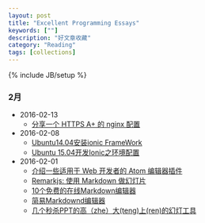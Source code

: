 ```yaml
---
layout: post
title: "Excellent Programming Essays"
keywords: [""]
description: "好文章收藏"
category: "Reading"
tags: [collections]
---
```


{% include JB/setup %}

### 2月
* 2016-02-13
    * [分享一个 HTTPS A+ 的 nginx 配置](https://www.textarea.com/zhicheng/fenxiang-yige-https-a-di-nginx-peizhi-320/)
* 2016-02-08
    * [Ubuntu14.04安装ionic FrameWork](http://iove86.sinaapp.com/ionic/ubuntu14-04-install-ionic-framework.html)
    * [Ubuntu 15.04开发Ionic之环境配置](https://segmentfault.com/a/1190000003809277)
* 2016-02-01
    * [介绍一些适用于 Web 开发者的 Atom 编辑器插件](https://linux.cn/article-6871-1.html)
    * [Remarkjs: 使用 Markdown 做幻灯片](http://www.webrube.com/markdown-remarkjs-web_rube/3585)
    * [10个免费的在线Markdown编辑器](http://www.webrube.com/markdown-web_rube/4543)
    * [简易Markdownd编辑器](http://www.webrube.com/markdown-javascript-web_rube/6589)
    * [几个秒杀PPT的高（zhe）大(teng)上(ren)的幻灯工具](http://www.jianshu.com/p/09a3bbb8b362)
